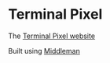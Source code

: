 # Terminal Pixel

The [Terminal Pixel website](http://terminalpixel.co.uk)

Built using [Middleman](http://middlemanapp.com)
